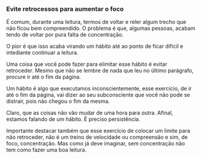 ### Evite retrocessos para aumentar o foco

É comum, durante uma leitura, termos de voltar e reler algum trecho que não ficou bem compreendido. O problema é que, algumas pessoas, acabam tendo de voltar por pura falta de concentração. 

O pior é que isso acaba virando um hábito até ao ponto de ficar difícil e intediante continuar a leitura.

Uma coisa que você pode fazer para elimitar esse hábito é evitar retroceder. Mesmo que não se lembre de nada que leu no último parágrafo, procure ir até o fim da página. 

Um hábito é algo que executamos inconscientemente, esse exercício, de ir até o fim da página, vai dizer ao seu subconsciente que você não pode se distrair, pois não chegou o fim da mesma.

Claro, que as coisas não vão mudar de uma hora para outra. Afinal, estamos falando de um hábito. É preciso persistência.

Importante destacar também que esse exercício de colocar um limite para não retroceder, não é um treino de velocidade ou compreensão e sim, de foco, concentração. Mas como já deve imaginar, sem concentração não tem como fazer uma boa leitura.



